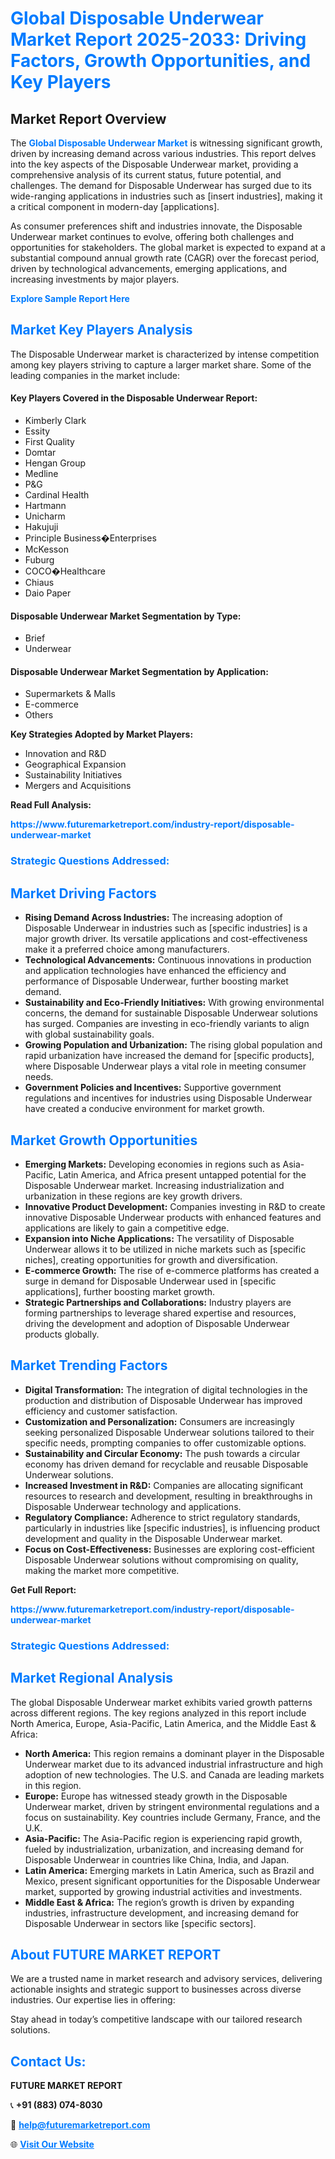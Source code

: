 <h1 style="color: #007BFF;">Global Disposable Underwear Market Report 2025-2033: Driving Factors, Growth Opportunities, and Key Players</h1>

<section id="overview">
<h2>Market Report Overview</h2>
<p>The <a href="https://www.futuremarketreport.com/industry-report/disposable-underwear-market" style="color: #007BFF; text-decoration: none;"><strong>Global Disposable Underwear Market</strong></a> is witnessing significant growth, driven by increasing demand across various industries. This report delves into the key aspects of the Disposable Underwear market, providing a comprehensive analysis of its current status, future potential, and challenges. The demand for Disposable Underwear has surged due to its wide-ranging applications in industries such as [insert industries], making it a critical component in modern-day [applications].</p>
<p>As consumer preferences shift and industries innovate, the Disposable Underwear market continues to evolve, offering both challenges and opportunities for stakeholders. The global market is expected to expand at a substantial compound annual growth rate (CAGR) over the forecast period, driven by technological advancements, emerging applications, and increasing investments by major players.</p>
</section>

<section id="overview">
<p><a href="https://www.futuremarketreport.com/request-sample/reportId=104392" style="color: #007BFF; text-decoration: none;"><strong>Explore Sample Report Here</strong></a></p>
</section>

<section id="key-players">
<h2 style="color: #007BFF;">Market Key Players Analysis</h2>
<p>The Disposable Underwear market is characterized by intense competition among key players striving to capture a larger market share. Some of the leading companies in the market include:</p>
<h4>Key Players Covered in the Disposable Underwear Report:</h4>
<ul><li>Kimberly Clark</li><li>Essity</li><li>First Quality</li><li>Domtar</li><li>Hengan Group</li><li>Medline</li><li>P&amp;G</li><li>Cardinal Health</li><li>Hartmann</li><li>Unicharm</li><li>Hakujuji</li><li>Principle Business�Enterprises</li><li>McKesson</li><li>Fuburg</li><li>COCO�Healthcare</li><li>Chiaus</li><li>Daio Paper</li></ul>
<h4>Disposable Underwear Market Segmentation by Type:</h4>
<ul><li>Brief</li><li>Underwear</li></ul>

<h4>Disposable Underwear Market Segmentation by Application:</h4>
<ul><li>Supermarkets &amp; Malls</li><li>E-commerce</li><li>Others</li></ul>
<p><strong>Key Strategies Adopted by Market Players:</strong></p>
<ul>
<li>Innovation and R&D</li>
<li>Geographical Expansion</li>
<li>Sustainability Initiatives</li>
<li>Mergers and Acquisitions</li>
</ul>
</section>

<section>
<p><strong>Read Full Analysis: </strong></p><a href="https://www.futuremarketreport.com/industry-report/disposable-underwear-market" style="color: #007BFF; text-decoration: none;"><strong>https://www.futuremarketreport.com/industry-report/disposable-underwear-market</strong></a>
<h3 style="color: #007BFF;">Strategic Questions Addressed:</h3>
</section>

<section id="driving-factors">
<h2 style="color: #007BFF;">Market Driving Factors</h2>
<ul>
<li><strong>Rising Demand Across Industries:</strong> The increasing adoption of Disposable Underwear in industries such as [specific industries] is a major growth driver. Its versatile applications and cost-effectiveness make it a preferred choice among manufacturers.</li>
<li><strong>Technological Advancements:</strong> Continuous innovations in production and application technologies have enhanced the efficiency and performance of Disposable Underwear, further boosting market demand.</li>
<li><strong>Sustainability and Eco-Friendly Initiatives:</strong> With growing environmental concerns, the demand for sustainable Disposable Underwear solutions has surged. Companies are investing in eco-friendly variants to align with global sustainability goals.</li>
<li><strong>Growing Population and Urbanization:</strong> The rising global population and rapid urbanization have increased the demand for [specific products], where Disposable Underwear plays a vital role in meeting consumer needs.</li>
<li><strong>Government Policies and Incentives:</strong> Supportive government regulations and incentives for industries using Disposable Underwear have created a conducive environment for market growth.</li>
</ul>
</section>

<section id="growth-opportunities">
<h2 style="color: #007BFF;">Market Growth Opportunities</h2>
<ul>
<li><strong>Emerging Markets:</strong> Developing economies in regions such as Asia-Pacific, Latin America, and Africa present untapped potential for the Disposable Underwear market. Increasing industrialization and urbanization in these regions are key growth drivers.</li>
<li><strong>Innovative Product Development:</strong> Companies investing in R&D to create innovative Disposable Underwear products with enhanced features and applications are likely to gain a competitive edge.</li>
<li><strong>Expansion into Niche Applications:</strong> The versatility of Disposable Underwear allows it to be utilized in niche markets such as [specific niches], creating opportunities for growth and diversification.</li>
<li><strong>E-commerce Growth:</strong> The rise of e-commerce platforms has created a surge in demand for Disposable Underwear used in [specific applications], further boosting market growth.</li>
<li><strong>Strategic Partnerships and Collaborations:</strong> Industry players are forming partnerships to leverage shared expertise and resources, driving the development and adoption of Disposable Underwear products globally.</li>
</ul>
</section>

<section id="trending-factors">
<h2 style="color: #007BFF;">Market Trending Factors</h2>
<ul>
<li><strong>Digital Transformation:</strong> The integration of digital technologies in the production and distribution of Disposable Underwear has improved efficiency and customer satisfaction.</li>
<li><strong>Customization and Personalization:</strong> Consumers are increasingly seeking personalized Disposable Underwear solutions tailored to their specific needs, prompting companies to offer customizable options.</li>
<li><strong>Sustainability and Circular Economy:</strong> The push towards a circular economy has driven demand for recyclable and reusable Disposable Underwear solutions.</li>
<li><strong>Increased Investment in R&D:</strong> Companies are allocating significant resources to research and development, resulting in breakthroughs in Disposable Underwear technology and applications.</li>
<li><strong>Regulatory Compliance:</strong> Adherence to strict regulatory standards, particularly in industries like [specific industries], is influencing product development and quality in the Disposable Underwear market.</li>
<li><strong>Focus on Cost-Effectiveness:</strong> Businesses are exploring cost-efficient Disposable Underwear solutions without compromising on quality, making the market more competitive.</li>
</ul>
</section>

<section>
<p><strong>Get Full Report: </strong></p><a href="https://www.futuremarketreport.com/industry-report/disposable-underwear-market" style="color: #007BFF; text-decoration: none;"><strong>https://www.futuremarketreport.com/industry-report/disposable-underwear-market</strong></a>
<h3 style="color: #007BFF;">Strategic Questions Addressed:</h3>
</section>


<section id="regional-analysis">
<h2 style="color: #007BFF;">Market Regional Analysis</h2>
<p>The global Disposable Underwear market exhibits varied growth patterns across different regions. The key regions analyzed in this report include North America, Europe, Asia-Pacific, Latin America, and the Middle East & Africa:</p>
<ul>
<li><strong>North America:</strong> This region remains a dominant player in the Disposable Underwear market due to its advanced industrial infrastructure and high adoption of new technologies. The U.S. and Canada are leading markets in this region.</li>
<li><strong>Europe:</strong> Europe has witnessed steady growth in the Disposable Underwear market, driven by stringent environmental regulations and a focus on sustainability. Key countries include Germany, France, and the U.K.</li>
<li><strong>Asia-Pacific:</strong> The Asia-Pacific region is experiencing rapid growth, fueled by industrialization, urbanization, and increasing demand for Disposable Underwear in countries like China, India, and Japan.</li>
<li><strong>Latin America:</strong> Emerging markets in Latin America, such as Brazil and Mexico, present significant opportunities for the Disposable Underwear market, supported by growing industrial activities and investments.</li>
<li><strong>Middle East & Africa:</strong> The region’s growth is driven by expanding industries, infrastructure development, and increasing demand for Disposable Underwear in sectors like [specific sectors].</li>
</ul>
</section>

<footer>
<h2 style="color: #007BFF;">About FUTURE MARKET REPORT</h2>
<p>We are a trusted name in market research and advisory services, delivering actionable insights and strategic support to businesses across diverse industries. Our expertise lies in offering:</p>

<p>Stay ahead in today’s competitive landscape with our tailored research solutions.</p>

<h2 style="color: #007BFF;">Contact Us:</h2>
<p><strong>FUTURE MARKET REPORT</strong></p>
<p>📞 <strong>+91 (883) 074-8030</strong></p>
<p>📧 <strong><a href="mailto:help@futuremarketreport.com" style="color: #007BFF;">help@futuremarketreport.com</a></strong></p>
<p>🌐 <strong><a href="https://www.futuremarketreport.com/" style="color: #007BFF;">Visit Our Website</a></strong></p>
</footer>